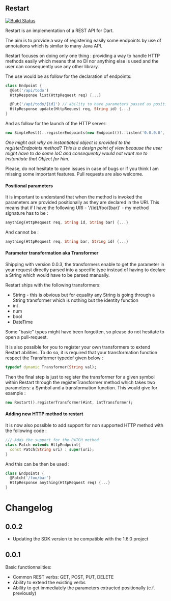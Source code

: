 ## Restart

[ ![Build Status](https://drone.io/github.com/PierreReliquet/restart/status.png) ](https://drone.io/github.com/PierreReliquet/restart/latest)

Restart is an implementation of a REST API for Dart.

The aim is to provide a way of registering easily some endpoints by use of annotations which is similar to many Java API.

Restart focuses on doing only one thing : providing a way to handle HTTP methods easily which means that no DI nor anything else is used and the user can consequently use any other library.


The use would be as follow for the declaration of endpoints: 
```Dart
class Endpoint {
  @Get('/api/todo')
  HttpResponse list(HttpRequest req) {...}

  @Put('/api/todo/{id}') // ability to have parameters passed as positional parameters
  HttpResponse update(HttpRequest req, String id) {...}
}
```

And as follow for the launch of the HTTP server:  
```Dart
new SimpleRest()..registerEndpoints(new Endpoint())..listen('0.0.0.0', 9000);
```

*One might ask why an instantiated object is provided to the registerEndpoints method? This is a design point of view because the user might have to do some IoC and consequently would not want me to instantiate that Object for him.*

Please, do not hesitate to open issues in case of bugs or if you think I am missing some important features. Pull requests are also welcome.

#### Positional parameters
It is important to understand that when the method is invoked the parameters are provided positionally as they are declared in the URI. This means that if I have the following URI - '/{id}/foo/{bar}'  - my method signature has to be : 
```Dart
anything(HttpRequest req, String id, String bar) {...}
```
And cannot be : 
```Dart
anything(HttpRequest req, String bar, String id) {...}
```
#### Parameter transformation aka Transformer

Shipping with version 0.0.3, the transformers enable to get the parameter in your request directly parsed into a specific type instead of having to declare a String which would have to be parsed manually.

Restart ships with the following transformers: 
* String - this is obvious but for equality any String is going through a String transformer which is nothing but the identity function
* int
* num
* bool
* DateTime

Some "basic" types might have been forgotten, so please do not hesitate to open a pull-request.

It is also possible for you to register your own transformers to extend Restart abilities. To do so, it is required that your transformation function respect the Transformer typedef given below : 
```Dart
typedef dynamic Transformer(String val);
```
Then the final step is just to register the transformer for a given symbol within Restart through the registerTransformer method which takes two parameters: a Symbol and a transformation function. This would give for example : 
```Dart
new Restart().registerTransformer(#int, intTransformer);
```

#### Adding new HTTP method to restart
It is now also possible to add support for non supported HTTP method with the following code : 
```Dart
/// Adds the support for the PATCH method
class Patch extends HttpEndpoint{
  const Patch(String uri) : super(uri);
}

```

And this can be then be used : 
```Dart
class Endpoints {
  @Patch('/foo/bar')
  HttpResponse anything(HttpRequest req) {...}
}
```

# Changelog
## 0.0.2
* Updating the SDK version to be compatible with the 1.6.0 project
## 0.0.1
Basic functionnalities: 
* Common REST verbs: GET, POST, PUT, DELETE
* Ability to extend the existing verbs
* Ability to get immediately the parameters extracted positionally (c.f. previously)
